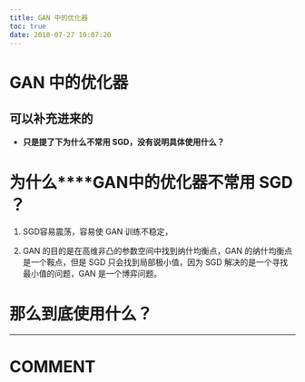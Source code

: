 ```yaml
---
title: GAN 中的优化器
toc: true
date: 2018-07-27 10:07:20
---
```

# GAN 中的优化器



## 可以补充进来的

* **只是提了下为什么不常用 SGD，没有说明具体使用什么？**



# **为什么****GAN中的优化器不常用 ****S****GD ？**

  1. SGD容易震荡，容易使 GAN 训练不稳定，


  2. GAN 的目的是在高维非凸的参数空间中找到纳什均衡点，GAN 的纳什均衡点是一个鞍点，但是 SGD 只会找到局部极小值，因为 SGD 解决的是一个寻找最小值的问题，GAN 是一个博弈问题。




# 那么到底使用什么？




















* * *





# COMMENT
